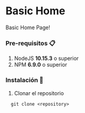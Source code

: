 # Basic Home

Basic Home Page!

### Pre-requisitos 📋

1. NodeJS **10.15.3** o superior
2. NPM **6.9.0** o superior

### Instalación 🔧

1. Clonar el repositorio

```shell
  git clone <repository>
```

